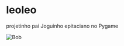 # leoleo
projetinho pai
Joguinho epitaciano no Pygame

![Bob](https://github.com/LuizzDutra/leoleo/blob/master/Assets/bob.png?raw=true)
